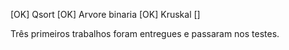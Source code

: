 
[OK] Qsort
[OK] Arvore binaria
[OK] Kruskal
[]


Três primeiros trabalhos foram entregues e passaram nos testes.
